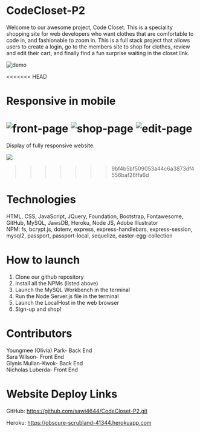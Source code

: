 # CodeCloset-P2
Welcome to our awesome project, Code Closet.  This is a speciality shopping site for web
developers who want clothes that are comfortable to code in, and fashionable to zoom in.
This is a full stack project that allows users to create a login, go to the members site
to shop for clothes, review and edit their cart, and finally find a fun surprise waiting in
the closet link.


![demo](./demo/demo.gif)

<<<<<<< HEAD
# Responsive in mobile

![front-page](./public/img/frontpg.jpg)
![shop-page](./public/img/tee1.jpg)
![edit-page](./public/img/sweatshirts.jpg)
=======
Display of fully responsive website.

![](./image/ImageiOS.png)

>>>>>>> 9bf4b5bf509053a44c6a3873df4556baf26ffa6d

# Technologies
HTML, CSS, JavaScript, JQuery, Foundation, Bootstrap, Fontawesome, GitHub, MySQL, JawsDB,
Heroku, Node JS, Adobe Illustrator
<br>
NPM: fs, bcrypt.js, dotenv, express, express-handlebars, express-session, mysql2, passport, 
     passport-local, sequelize, easter-egg-collection

# How to launch
1. Clone our github repository
2. Install all the NPMs (listed above)
3. Launch the MySQL Workbench in the terminal
4. Run the Node Server.js file in the terminal
5. Launch the LocalHost in the web browser
6. Sign-up and shop!

# Contributors
Youngmee (Olivia) Park- Back End
<br>
Sara Wilson- Front End
<br>
Glynis Mullan-Kwok- Back End
<br>
Nicholas Luberda- Front End

# Website Deploy Links
GitHub: https://github.com/sawi4644/CodeCloset-P2.git


Heroku: https://obscure-scrubland-41344.herokuapp.com
